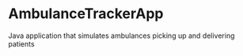 # AmbulanceTrackerApp
Java application that simulates ambulances picking up and delivering patients
